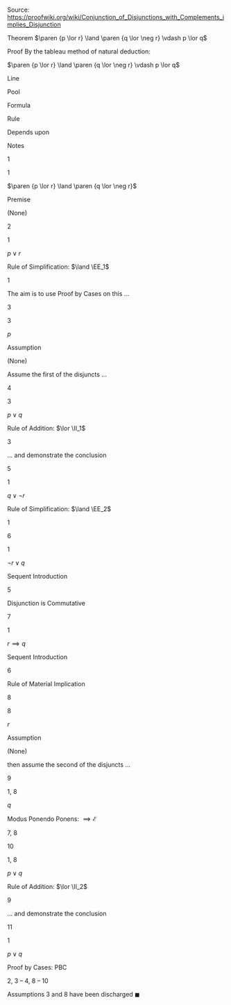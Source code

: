 # 

Source: https://proofwiki.org/wiki/Conjunction_of_Disjunctions_with_Complements_implies_Disjunction

Theorem
$\paren {p \lor r} \land \paren {q \lor \neg r} \vdash p \lor q$


Proof
By the tableau method of natural deduction:


$\paren {p \lor r} \land \paren {q \lor \neg r} \vdash p \lor q$


Line


Pool

Formula

Rule

Depends upon

Notes


1


1

$\paren {p \lor r} \land \paren {q \lor \neg r}$

Premise

(None)




2


1

$p \lor r$

Rule of Simplification: $\land \EE_1$

1

The aim is to use Proof by Cases on this ...


3


3

$p$

Assumption

(None)

Assume the first of the disjuncts ...


4


3

$p \lor q$

Rule of Addition: $\lor \II_1$

3

... and demonstrate the conclusion


5


1

$q \lor \neg r$

Rule of Simplification: $\land \EE_2$

1




6


1

$\neg r \lor q$

Sequent Introduction

5

Disjunction is Commutative


7


1

$r \implies q$

Sequent Introduction

6

Rule of Material Implication


8


8

$r$

Assumption

(None)

then assume the second of the disjuncts ...


9


1, 8

$q$

Modus Ponendo Ponens: $\implies \mathcal E$

7, 8




10


1, 8

$p \lor q$

Rule of Addition: $\lor \II_2$

9

... and demonstrate the conclusion


11


1

$p \lor q$

Proof by Cases: $\text{PBC}$

2, 3 – 4, 8 – 10

Assumptions 3 and 8 have been discharged
$\blacksquare$




